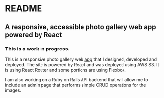 # README

## A responsive, accessible photo gallery web app powered by React

### This is a work in progress.

This is a responsive photo gallery web [app](https://taragrimm.com) that I designed, developed and deployed.  The site is powered by React and was deployed using AWS S3.  It is using React Router and some portions are using Flexbox.  

I am also working on a Ruby on Rails API backend that will allow me to include an admin page that performs simple CRUD operations for the images.  
